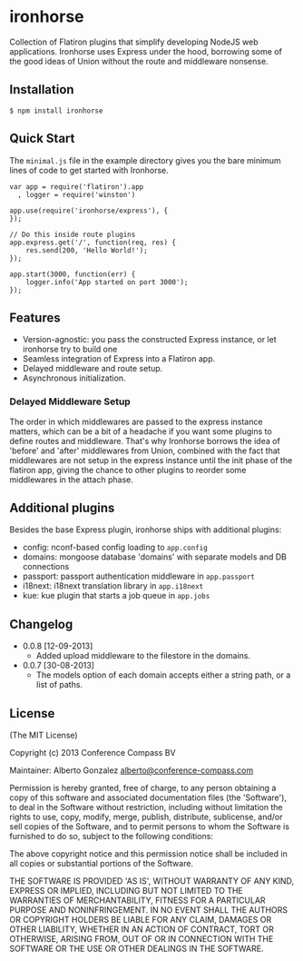 # ironhorse

Collection of Flatiron plugins that simplify developing NodeJS web applications.
Ironhorse uses Express under the hood, borrowing some of the good ideas of
Union without the route and middleware nonsense.

## Installation

    $ npm install ironhorse

## Quick Start

The `minimal.js` file in the example directory gives you the bare minimum lines of code to get started with Ironhorse. 

```
var app = require('flatiron').app
  , logger = require('winston')

app.use(require('ironhorse/express'), {
});

// Do this inside route plugins
app.express.get('/', function(req, res) {
    res.send(200, 'Hello World!');
});

app.start(3000, function(err) {
    logger.info('App started on port 3000');
});
```

## Features

  * Version-agnostic: you pass the constructed Express instance, or let ironhorse try to build one
  * Seamless integration of Express into a Flatiron app.
  * Delayed middleware and route setup.
  * Asynchronous initialization.

### Delayed Middleware Setup

The order in which middlewares are passed to the express instance matters, which can be a bit of a headache if you want some plugins to define routes and middleware. That's why Ironhorse borrows the idea of 'before' and 'after' middlewares from Union, combined with the fact that middlewares are not setup in the express instance until the init phase of the flatiron app, giving the chance to other plugins to reorder some middlewares in the attach phase.

## Additional plugins

Besides the base Express plugin, ironhorse ships with additional plugins:

  * config: nconf-based config loading to `app.config`
  * domains: mongoose database 'domains' with separate models and DB connections
  * passport: passport authentication middleware in `app.passport`
  * i18next: i18next translation library in `app.i18next`
  * kue: kue plugin that starts a job queue in `app.jobs`

## Changelog

  * 0.0.8 [12-09-2013]
    * Added upload middleware to the filestore in the domains. 
  * 0.0.7 [30-08-2013]
    * The models option of each domain accepts either a string path, or a list of paths. 

## License

(The MIT License)

Copyright (c) 2013 Conference Compass BV 

Maintainer:
Alberto Gonzalez <alberto@conference-compass.com>

Permission is hereby granted, free of charge, to any person obtaining
a copy of this software and associated documentation files (the
'Software'), to deal in the Software without restriction, including
without limitation the rights to use, copy, modify, merge, publish,
distribute, sublicense, and/or sell copies of the Software, and to
permit persons to whom the Software is furnished to do so, subject to
the following conditions:

The above copyright notice and this permission notice shall be
included in all copies or substantial portions of the Software.

THE SOFTWARE IS PROVIDED 'AS IS', WITHOUT WARRANTY OF ANY KIND,
EXPRESS OR IMPLIED, INCLUDING BUT NOT LIMITED TO THE WARRANTIES OF
MERCHANTABILITY, FITNESS FOR A PARTICULAR PURPOSE AND NONINFRINGEMENT.
IN NO EVENT SHALL THE AUTHORS OR COPYRIGHT HOLDERS BE LIABLE FOR ANY
CLAIM, DAMAGES OR OTHER LIABILITY, WHETHER IN AN ACTION OF CONTRACT,
TORT OR OTHERWISE, ARISING FROM, OUT OF OR IN CONNECTION WITH THE
SOFTWARE OR THE USE OR OTHER DEALINGS IN THE SOFTWARE.

